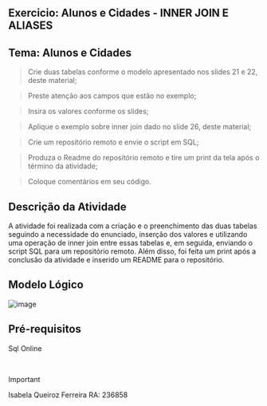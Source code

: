 ## Exercicio: Alunos e Cidades - INNER JOIN E ALIASES

## Tema: Alunos e Cidades

> Crie duas tabelas conforme o modelo apresentado nos slides 21 e 22, deste material;

> Preste atenção aos campos que estão no exemplo;

> Insira os valores conforme os slides;

> Aplique o exemplo sobre inner join dado no slide 26, deste material;

> Crie um repositório remoto e envie o script em SQL;

> Produza o Readme do repositório remoto e tire um print da tela após o término da atividade;

> Coloque comentários em seu código.


## Descrição da Atividade
A atividade foi realizada  com a criação e o preenchimento das duas tabelas seguindo a necessidade do enunciado, inserção dos valores e utilizando uma operação de inner join entre essas tabelas e, em seguida, enviando o script SQL para um repositório remoto. Além disso, foi feita  um print após a conclusão da atividade e inserido um README para o repositório.

## Modelo Lógico
![image](https://github.com/IsabelaQu/InnerJoin-and-Aliases/assets/124175141/085250be-94a8-48ce-93a5-42fcfe8e23eb)


## Pré-requisitos
Sql Online 


<br/>

> [!IMPORTANT]
> Isabela Queiroz Ferreira RA: 236858
